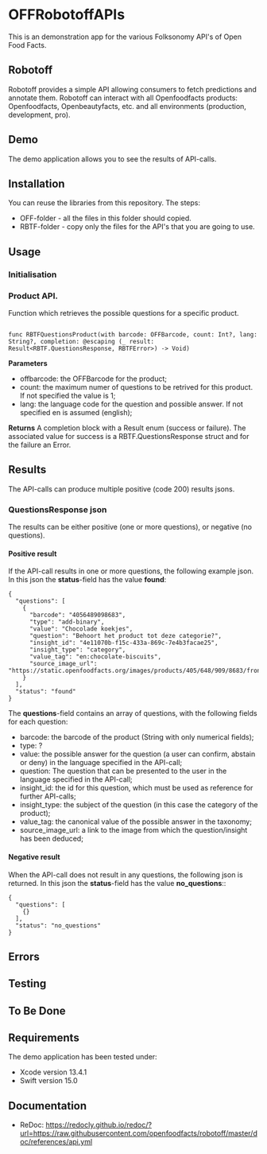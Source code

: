 #  OFFRobotoffAPIs

This is an demonstration app for the various Folksonomy API's of Open Food Facts.

## Robotoff
Robotoff provides a simple API allowing consumers to fetch predictions and annotate them. Robotoff can interact with all Openfoodfacts products: Openfoodfacts, Openbeautyfacts, etc. and all environments (production, development, pro).

## Demo
The demo application allows you to see the results of API-calls.

## Installation
You can reuse the libraries from this repository. The steps:
- OFF-folder - all the files in this folder should copied.
- RBTF-folder - copy only the files for the API's that you are going to use.

## Usage
### Initialisation

### Product API.

Function which retrieves the possible questions for a specific product.
```

func RBTFQuestionsProduct(with barcode: OFFBarcode, count: Int?, lang: String?, completion: @escaping (_ result: Result<RBTF.QuestionsResponse, RBTFError>) -> Void)
```
**Parameters**
- offbarcode: the OFFBarcode for the product;
- count: the maximum numer of questions to be retrived for this product. If not specified the value is 1;
- lang: the language code for the question and possible answer. If not specified en is assumed (english);

**Returns**
A completion block with a Result enum (success or failure). The associated value for success is a RBTF.QuestionsResponse struct and for the failure an Error.

## Results
The API-calls can produce multiple positive (code 200) results jsons.

### QuestionsResponse json
The results can be either positive (one or more questions), or negative (no questions).

#### Positive result
If the API-call results in one or more questions, the following example json. In this json the **status**-field has the value **found**:
```
{
  "questions": [
    {
      "barcode": "4056489098683",
      "type": "add-binary",
      "value": "Chocolade koekjes",
      "question": "Behoort het product tot deze categorie?",
      "insight_id": "4e11070b-f15c-433a-869c-7e4b3facae25",
      "insight_type": "category",
      "value_tag": "en:chocolate-biscuits",
      "source_image_url": "https://static.openfoodfacts.org/images/products/405/648/909/8683/front_de.33.400.jpg"
    }
  ],
  "status": "found"
}
```
The **questions**-field contains an array of questions, with the following fields for each question:
- barcode: the barcode of the product (String with only numerical fields);
- type: ?
- value: the possible answer for the question (a user can confirm, abstain or deny) in the language specified in the API-call;
- question: The question that can be presented to the user in the language specified in the API-call;
- insight_id: the id for this question, which must be used as reference for further API-calls;
- insight_type: the subject of the question (in this case the category of the product);
- value_tag: the canonical value of the possible answer in the taxonomy;
- source_image\_url: a link to the image from which the question/insight has been deduced;

#### Negative result
When the API-call does not result in any questions, the following json is returned. In this json the **status**-field has the value **no_questions**::
```
{
  "questions": [
    {}
  ],
  "status": "no_questions"
}
```

## Errors

## Testing

## To Be Done

## Requirements
The demo application has been tested under:
- Xcode version 13.4.1
- Swift version 15.0

## Documentation
- ReDoc: https://redocly.github.io/redoc/?url=https://raw.githubusercontent.com/openfoodfacts/robotoff/master/doc/references/api.yml

